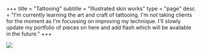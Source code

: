 +++
title = "Tattooing"
subtitle = "Illustrated skin works"
type = "page"
desc = "I'm currently learning the art and craft of tattooing. I'm not taking clients for the moment as I'm focussing on improving my technique. I'll slowly update my portfolio of pieces on here and add flash which will be available in the future."
+++

![](/img/tattoo/DSC07254.jpg)
